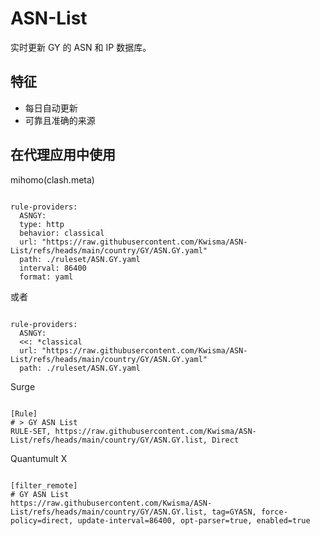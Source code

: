 
# ASN-List
    
实时更新 GY 的 ASN 和 IP 数据库。
    
## 特征
    
- 每日自动更新
- 可靠且准确的来源
    
## 在代理应用中使用
    
mihomo(clash.meta)
   
<pre><code class="language-javascript">
rule-providers:
  ASNGY:
  type: http
  behavior: classical
  url: "https://raw.githubusercontent.com/Kwisma/ASN-List/refs/heads/main/country/GY/ASN.GY.yaml"
  path: ./ruleset/ASN.GY.yaml
  interval: 86400
  format: yaml
</code></pre>

或者

<pre><code class="language-javascript">
rule-providers:
  ASNGY:
  <<: *classical
  url: "https://raw.githubusercontent.com/Kwisma/ASN-List/refs/heads/main/country/GY/ASN.GY.yaml"
  path: ./ruleset/ASN.GY.yaml
</code></pre>
    
Surge
    
<pre><code class="language-javascript">
[Rule]
# > GY ASN List
RULE-SET, https://raw.githubusercontent.com/Kwisma/ASN-List/refs/heads/main/country/GY/ASN.GY.list, Direct
</code></pre>
    
Quantumult X
    
<pre><code class="language-javascript">
[filter_remote]
# GY ASN List
https://raw.githubusercontent.com/Kwisma/ASN-List/refs/heads/main/country/GY/ASN.GY.list, tag=GYASN, force-policy=direct, update-interval=86400, opt-parser=true, enabled=true
</code></pre>
